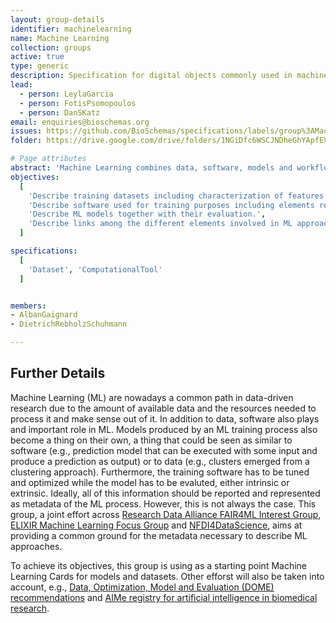 ```yaml
---
layout: group-details
identifier: machinelearning
name: Machine Learning
collection: groups
active: true
type: generic
description: Specification for digital objects commonly used in machine learning solutions.
lead: 
  - person: LeylaGarcia
  - person: FotisPsomopoulos
  - person: DanSKatz
email: enquiries@bioschemas.org
issues: https://github.com/BioSchemas/specifications/labels/group%3AMachineLearning
folder: https://drive.google.com/drive/folders/1NGiDfc6WSCJNDheGhYApfEVN3-X6Uj6z?usp=sharing

# Page attributes
abstract: 'Machine Learning combines data, software, models and workflows. There is a need to harmonize and connect those different elements to have a full picture of a Machine Learning approach from the metadata perspective.'
objectives:
  [
    'Describe training datasets including characterization of features and attributes that can be used for training (e.g., number of data points, classes, target variable).',
    'Describe software used for training purposes including elements related to the optimization process.',
    'Describe ML models together with their evaluation.',
    'Describe links among the different elements involved in ML approaches clearly and explicitly.'
  ]

specifications:
  [
    'Dataset', 'ComputationalTool'
  ]


members:
- AlbanGaignard
- DietrichRebholzSchuhmann

---
```


<h2>Further Details</h2>

<p>Machine Learning (ML) are nowadays a common path in data-driven research due to the amount of available data and the resources needed to process it and make sense out of it. In addition to data, software also plays and important role in ML. Models produced by an ML training process also become a thing on their own, a thing that could be seen as similar to software (e.g., prediction model that can be executed with some input and produce a prediction as output) or to data (e.g., clusters emerged from a clustering approach). Furthermore, the training software has to be tuned and optimized while the model has to be evaluted, either intrinsic or extrinsic. Ideally, all of this information should be reported and represented as metadata of the ML process. However, this is not always the case. This group, a joint effort across <a href="https://www.rd-alliance.org/groups/fair-machine-learning-fair4ml-ig" target="_blank">Research Data Alliance FAIR4ML Interest Group</a>, <a href="https://elixir-europe.org/focus-groups/machine-learning" target="_blank">ELIXIR Machine Learning Focus Group</a> and <a href="https://www.nfdi4datascience.de/" target="_blank">NFDI4DataScience</a>, aims at providing a common ground for the metadata necessary to describe ML approaches. </p>

<p>To achieve its objectives, this group is using as a starting point Machine Learning Cards for models and datasets. Other efforst will also be taken into account, e.g., <a href="https://www.nature.com/articles/s41592-021-01205-4" target="_blank">Data, Optimization, Model and Evaluation (DOME) recommendations</a> and <a href="https://doi.org/10.1038/s41592-021-01241-0" target="_blank">AIMe registry for artificial intelligence in biomedical research</a>.</p>

